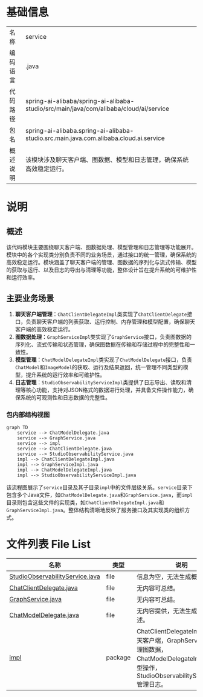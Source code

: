 # 基础信息

|      |      |
|------|------|
| 名称 | service |
| 编码语言 | .java |
| 代码路径 | spring-ai-alibaba/spring-ai-alibaba-studio/src/main/java/com/alibaba/cloud/ai/service |
| 包名 | spring-ai-alibaba.spring-ai-alibaba-studio.src.main.java.com.alibaba.cloud.ai.service |
| 概述说明 | 该模块涉及聊天客户端、图数据、模型和日志管理，确保系统高效稳定运行。 |

# 说明

## 概述
该代码模块主要围绕聊天客户端、图数据处理、模型管理和日志管理等功能展开。模块中的各个实现类分别负责不同的业务场景，通过接口的统一管理，确保系统的高效稳定运行。模块涵盖了聊天客户端的管理、图数据的序列化与流式传输、模型的获取与运行、以及日志的导出与清理等功能，整体设计旨在提升系统的可维护性和运行效率。

## 主要业务场景
1. **聊天客户端管理**：`ChatClientDelegateImpl`类实现了`ChatClientDelegate`接口，负责聊天客户端的列表获取、运行控制、内存管理和模型配置，确保聊天客户端的高效稳定运行。
2. **图数据处理**：`GraphServiceImpl`类实现了`GraphService`接口，负责图数据的序列化、流式传输和状态管理，确保图数据在传输和存储过程中的完整性和一致性。
3. **模型管理**：`ChatModelDelegateImpl`类实现了`ChatModelDelegate`接口，负责`ChatModel`和`ImageModel`的获取、运行及结果返回，统一管理不同类型的模型，提升系统的运行效率和可维护性。
4. **日志管理**：`StudioObservabilityServiceImpl`类提供了日志导出、读取和清理等核心功能，支持对JSON格式的数据进行处理，并具备文件操作能力，确保系统的可观测性和日志数据的完整性。


### 包内部结构视图

```mermaid
graph TD
    service --> ChatModelDelegate.java
    service --> GraphService.java
    service --> impl
    service --> ChatClientDelegate.java
    service --> StudioObservabilityService.java
    impl --> ChatClientDelegateImpl.java
    impl --> GraphServiceImpl.java
    impl --> ChatModelDelegateImpl.java
    impl --> StudioObservabilityServiceImpl.java
```

该流程图展示了`service`目录及其子目录`impl`中的文件层级关系。`service`目录下包含多个Java文件，如`ChatModelDelegate.java`和`GraphService.java`，而`impl`目录则包含这些文件的实现类，如`ChatClientDelegateImpl.java`和`GraphServiceImpl.java`。整体结构清晰地反映了服务接口及其实现类的组织方式。

# 文件列表 File List

| 名称   | 类型  | 说明 |
|-------|------|-------------|
| [StudioObservabilityService.java](StudioObservabilityService.md) | file | 信息为空，无法生成概要描述。 |
| [ChatClientDelegate.java](ChatClientDelegate.md) | file | 无内容可总结。 |
| [GraphService.java](GraphService.md) | file | 无内容可总结。 |
| [ChatModelDelegate.java](ChatModelDelegate.md) | file | 无内容提供，无法生成概要描述。 |
| [impl](impl/_module.md) | package | ChatClientDelegateImpl管理聊天客户端，GraphServiceImpl处理图数据，ChatModelDelegateImpl协调模型操作，StudioObservabilityServiceImpl管理日志。 |


